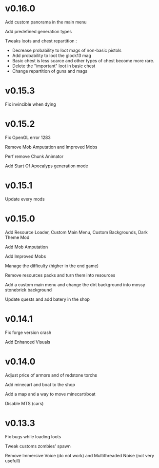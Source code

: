 # v0.16.0

Add custom panorama in the main menu

Add predefined generation types

Tweaks loots and chest repartition :

- Decrease probability to loot mags of non-basic pistols
- Add probability to loot the glock13 mag
- Basic chest is less scarce and other types of chest become more rare.
- Delete the "important" loot in basic chest
- Change repartition of guns and mags

# v0.15.3

Fix invincible when dying

# v0.15.2

Fix OpenGL error 1283

Remove Mob Amputation and Improved Mobs

Perf remove Chunk Animator

Add Start Of Apocalyps generation mode

# v0.15.1

Update every mods

# v0.15.0

Add Resource Loader, Custom Main Menu, Custom Backgrounds, Dark Theme Mod

Add Mob Amputation

Add Improved Mobs

Manage the difficulty (higher in the end game)

Remove resources packs and turn them into resources

Add a custom main menu and change the dirt background into mossy stonebrick background

Update quests and add batery in the shop

# v0.14.1

Fix forge version crash

Add Enhanced Visuals

# v0.14.0

Adjust price of armors and of redstone torchs

Add minecart and boat to the shop

Add a map and a way to move minecart/boat

Disable MTS (cars)

# v0.13.3

Fix bugs while loading loots

Tweak customs zombies' spawn

Remove Immersive Voice (do not work) and Multithreaded Noise (not very usefull)
